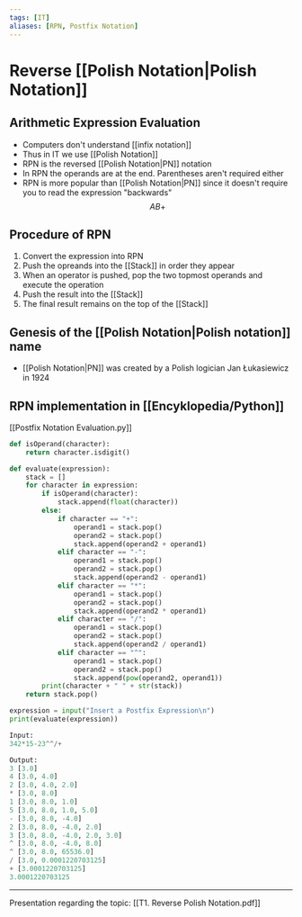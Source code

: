 ```yaml
---
tags: [IT]
aliases: [RPN, Postfix Notation]
---
```

# Reverse [[Polish Notation|Polish Notation]]
## Arithmetic Expression Evaluation
- Computers don't understand [[infix notation]]
- Thus in IT we use [[Polish Notation]]
- RPN is the reversed [[Polish Notation|PN]] notation
- In RPN the operands are at the end. Parentheses aren't required either
- RPN is more popular than [[Polish Notation|PN]] since it doesn't require you to read the expression "backwards"
$$ AB+ $$
## Procedure of RPN
1. Convert the expression into RPN
2. Push the opreands into the [[Stack]] in order they appear
3. When an operator is pushed, pop the two topmost operands and execute the operation 
4. Push the result into the [[Stack]]
5. The final result remains on the top of the [[Stack]]
## Genesis of the [[Polish Notation|Polish notation]] name
- [[Polish Notation|PN]] was created by a Polish logician Jan Łukasiewicz in 1924
## RPN implementation in [[Encyklopedia/Python]]
[[Postfix Notation Evaluation.py]]
```Python
def isOperand(character):
    return character.isdigit()

def evaluate(expression):
    stack = []
    for character in expression:
        if isOperand(character):
            stack.append(float(character))
        else:
            if character == "+":
                operand1 = stack.pop()
                operand2 = stack.pop()
                stack.append(operand2 + operand1)
            elif character == "-":
                operand1 = stack.pop()
                operand2 = stack.pop()
                stack.append(operand2 - operand1)
            elif character == "*":
                operand1 = stack.pop()
                operand2 = stack.pop()
                stack.append(operand2 * operand1)
            elif character == "/":
                operand1 = stack.pop()
                operand2 = stack.pop()
                stack.append(operand2 / operand1)
            elif character == "^":
                operand1 = stack.pop()
                operand2 = stack.pop()
                stack.append(pow(operand2, operand1))
        print(character + " " + str(stack))
    return stack.pop()

expression = input("Insert a Postfix Expression\n")
print(evaluate(expression))

Input:
342*15-23^^/+

Output:
3 [3.0]
4 [3.0, 4.0]
2 [3.0, 4.0, 2.0]
* [3.0, 8.0]
1 [3.0, 8.0, 1.0]
5 [3.0, 8.0, 1.0, 5.0]
- [3.0, 8.0, -4.0]
2 [3.0, 8.0, -4.0, 2.0]
3 [3.0, 8.0, -4.0, 2.0, 3.0]
^ [3.0, 8.0, -4.0, 8.0]
^ [3.0, 8.0, 65536.0]
/ [3.0, 0.0001220703125]
+ [3.0001220703125]
3.0001220703125
```

---
Presentation regarding the topic: [[T1. Reverse Polish Notation.pdf]]